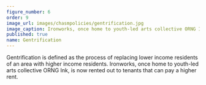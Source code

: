 ```yaml
---
figure_number: 6
order: 9
image_url: images/chasmpolicies/gentrification.jpg
image_caption: Ironworks, once home to youth-led arts collective ORNG Ink, now rented out to tenants that can pay a higher rent
published: true
name: Gentrification
---
```

Gentrification is defined as the process of replacing lower income residents of an area with higher income residents. Ironworks, once home to youth-led arts collective ORNG Ink, is now rented out to tenants that can pay a higher rent.
